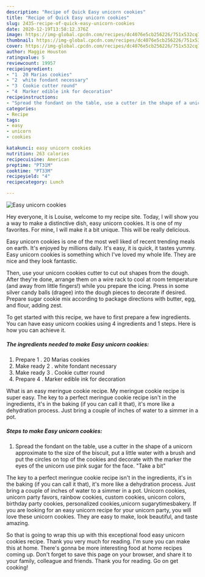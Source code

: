 ```yaml
---
description: "Recipe of Quick Easy unicorn cookies"
title: "Recipe of Quick Easy unicorn cookies"
slug: 2435-recipe-of-quick-easy-unicorn-cookies
date: 2020-12-19T13:58:12.376Z
image: https://img-global.cpcdn.com/recipes/dc4076e5cb256226/751x532cq70/easy-unicorn-cookies-recipe-main-photo.jpg
thumbnail: https://img-global.cpcdn.com/recipes/dc4076e5cb256226/751x532cq70/easy-unicorn-cookies-recipe-main-photo.jpg
cover: https://img-global.cpcdn.com/recipes/dc4076e5cb256226/751x532cq70/easy-unicorn-cookies-recipe-main-photo.jpg
author: Maggie Houston
ratingvalue: 5
reviewcount: 19957
recipeingredient:
- "1  20 Marias cookies"
- "2  white fondant necessary"
- "3  Cookie cutter round"
- "4  Marker edible ink for decoration"
recipeinstructions:
- "Spread the fondant on the table, use a cutter in the shape of a unicorn approximate to the size of the biscuit, put a little water with a brush and put the circles on top of the cookies and decorate with the marker the eyes of the unicorn use pink sugar for the face. &#34;Take a bit&#34;"
categories:
- Recipe
tags:
- easy
- unicorn
- cookies

katakunci: easy unicorn cookies 
nutrition: 263 calories
recipecuisine: American
preptime: "PT31M"
cooktime: "PT33M"
recipeyield: "4"
recipecategory: Lunch

---
```



![Easy unicorn cookies](https://img-global.cpcdn.com/recipes/dc4076e5cb256226/751x532cq70/easy-unicorn-cookies-recipe-main-photo.jpg)

Hey everyone, it is Louise, welcome to my recipe site. Today, I will show you a way to make a distinctive dish, easy unicorn cookies. It is one of my favorites. For mine, I will make it a bit unique. This will be really delicious.

Easy unicorn cookies is one of the most well liked of recent trending meals on earth. It's enjoyed by millions daily. It's easy, it is quick, it tastes yummy. Easy unicorn cookies is something which I've loved my whole life. They are nice and they look fantastic.

Then, use your unicorn cookies cutter to cut out shapes from the dough. After they&#39;re done, arrange them on a wire rack to cool at room temperature (and away from little fingers!) while you prepare the icing. Press in some silver candy balls (dragee) into the dough pieces to decorate if desired. Prepare sugar cookie mix according to package directions with butter, egg, and flour, adding zest.


To get started with this recipe, we have to first prepare a few ingredients. You can have easy unicorn cookies using 4 ingredients and 1 steps. Here is how you can achieve it.

<!--inarticleads1-->

##### The ingredients needed to make Easy unicorn cookies:

1. Prepare 1 . 20 Marias cookies
1. Make ready 2 . white fondant necessary
1. Make ready 3 . Cookie cutter round
1. Prepare 4 . Marker edible ink for decoration


What is an easy meringue cookie recipe. My meringue cookie recipe is super easy. The key to a perfect meringue cookie recipe isn&#39;t in the ingredients, it&#39;s in the baking (if you can call it that), it&#39;s more like a dehydration process. Just bring a couple of inches of water to a simmer in a pot. 

<!--inarticleads2-->

##### Steps to make Easy unicorn cookies:

1. Spread the fondant on the table, use a cutter in the shape of a unicorn approximate to the size of the biscuit, put a little water with a brush and put the circles on top of the cookies and decorate with the marker the eyes of the unicorn use pink sugar for the face. &#34;Take a bit&#34;


The key to a perfect meringue cookie recipe isn&#39;t in the ingredients, it&#39;s in the baking (if you can call it that), it&#39;s more like a dehydration process. Just bring a couple of inches of water to a simmer in a pot. Unicorn cookies, unicorn party favors, rainbow cookies, custom cookies, unicorn colors, birthday party cookies, personalized cookies,unicorn sugarytimesbakery. If you are looking for an easy unicorn recipe for your unicorn party, you will love these unicorn cookies. They are easy to make, look beautiful, and taste amazing. 

So that is going to wrap this up with this exceptional food easy unicorn cookies recipe. Thank you very much for reading. I'm sure you can make this at home. There's gonna be more interesting food at home recipes coming up. Don't forget to save this page on your browser, and share it to your family, colleague and friends. Thank you for reading. Go on get cooking!
